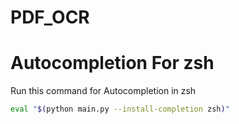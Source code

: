 # PDF_OCR

# Autocompletion For zsh

Run this command for Autocompletion in zsh

```bash
eval "$(python main.py --install-completion zsh)"
```

